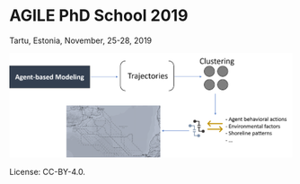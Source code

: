 # AGILE PhD School 2019
Tartu, Estonia, November, 25-28, 2019

![Proposed Workflow](workflow.png)


License: CC-BY-4.0.

